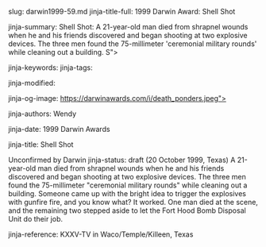 slug: darwin1999-59.md
jinja-title-full: 1999 Darwin Award: Shell Shot

jinja-summary: Shell Shot: A 21-year-old man died from shrapnel wounds when he and his friends discovered and began shooting at two explosive devices. The three men found the 75-millimeter 'ceremonial military rounds' while cleaning out a building. S">

jinja-keywords:
jinja-tags:

jinja-modified:

jinja-og-image: https://darwinawards.com/i/death_ponders.jpeg">

jinja-authors: Wendy

jinja-date: 1999 Darwin Awards


jinja-title: Shell Shot

Unconfirmed by Darwin
jinja-status: draft
(20 October 1999, Texas)
A 21-year-old man died from shrapnel wounds when he and his friends discovered and began shooting at two explosive devices. The three men found the 75-millimeter "ceremonial military rounds" while cleaning out a building. Someone came up with the bright idea to trigger the explosives with gunfire fire, and you know what? It worked. <!-- Brandon Heath Strickland --> One man died at the scene, and the remaining two stepped aside to let the Fort Hood Bomb Disposal Unit do their job.
<P align=center>
<!--#include virtual="/inc/votebar_viewvoteonly" -->

jinja-reference: KXXV-TV in Waco/Temple/Killeen, Texas

<!--#include virtual="/inc/votebar_viewvoteonly" -->



</H2>
</CENTER>

<!--#include file=nav_1999.html -->


